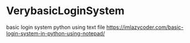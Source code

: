 # VerybasicLoginSystem
basic login system python using text file
https://imlazycoder.com/basic-login-system-in-python-using-notepad/
